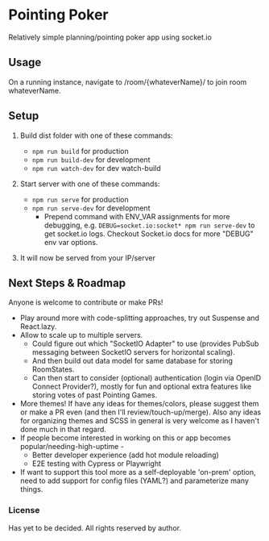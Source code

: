 # Pointing Poker

Relatively simple planning/pointing poker app using socket.io

## Usage

On a running instance, navigate to <your-domain>/room/{whateverName}/ to join room whateverName.

## Setup

1. Build dist folder with one of these commands:

    - `npm run build` for production
    - `npm run build-dev` for development
    - `npm run watch-dev` for dev watch-build

2. Start server with one of these commands:
    - `npm run serve` for production
    - `npm run serve-dev` for development
        - Prepend command with ENV_VAR assignments for more debugging, e.g. `DEBUG=socket.io:socket* npm run serve-dev` to get socket.io logs. Checkout Socket.io docs for more "DEBUG" env var options.
3. It will now be served from your IP/server

## Next Steps & Roadmap

Anyone is welcome to contribute or make PRs!

-   Play around more with code-splitting approaches, try out Suspense and React.lazy.
-   Allow to scale up to multiple servers.
    -   Could figure out which "SocketIO Adapter" to use (provides PubSub messaging between SocketIO servers for horizontal scaling).
    -   And then build out data model for same database for storing RoomStates.
    -   Can then start to consider (optional) authentication (login via OpenID Connect Provider?), mostly for fun and optional extra features like storing votes of past Pointing Games.
-   More themes! If have any ideas for themes/colors, please suggest them or make a PR even (and then I'll review/touch-up/merge). Also any ideas for organizing themes and SCSS in general is very welcome as I haven't done much in that regard.
-   If people become interested in working on this or app becomes popular/needing-high-uptime -
    -   Better developer experience (add hot module reloading)
    -   E2E testing with Cypress or Playwright
-   If want to support this tool more as a self-deployable 'on-prem' option, need to add support for config files (YAML?) and parameterize many things.

### License

Has yet to be decided. All rights reserved by author.
